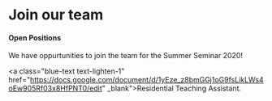 # Join our team

#### Open Positions

We have oppurtunities to join the team for the Summer Seminar 2020!

<a class="blue-text text-lighten-1" href="https://docs.google.com/document/d/1yEze_z8bmGGj1oG9fsLikLWs4oEw905Rf03x8HfPNT0/edit" _blank">Residential Teaching Assistant</a>.
